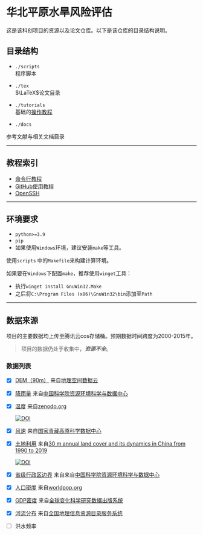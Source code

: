 # 华北平原水旱风险评估
这是该科创项目的资源以及论文仓库。以下是该仓库的目录结构说明。

## 目录结构
* `./scripts`<br>
程序脚本


* `./tex`<br>
$\LaTeX$论文目录


* `./tutorials`<br>
基础的[操作教程](## "教程索引")


* `./docs`<br>

参考文献与相关文档目录

***
## 教程索引

* [命令行教程](tutorials/cmd.md) <br>
* [GitHub使用教程](tutorials/github.md) <br>
* [OpenSSH](tutorials/openssh.md)<br>

***
## 环境要求
* `python>=3.9`
* `pip`
* 如果使用`Windows`环境，建议安装`make`等工具。

使用`scripts` 中的`Makefile`来构建计算环境。

如果要在`Windows`下配置`make`，推荐使用`winget`工具：
* 执行`winget install GnuWin32.Make`
* 之后将`C:\Program Files (x86)\GnuWin32\bin`添加至`Path`

***
## 数据来源
项目的主要数据均上传至腾讯云cos存储桶。预期数据时间跨度为2000-2015年。

>项目的数据仍处于收集中，***资源不全***。

### 数据列表
* [x] [DEM（90m）][a] 来自[地理空间数据云][1]
* [x] [降雨量][b] 来自[中国科学院资源环境科学与数据中心][3]
* [x] [温度][c] 来自[zenodo.org][8]

    [![DOI](https://zenodo.org/badge/DOI/10.5281/zenodo.5111989.svg)](https://doi.org/10.5281/zenodo.5111989)

* [x] [风速][e] 来自[国家青藏高原科学数据中心][5]
* [x] [土地利用][I] 来自[30 m annual land cover and its dynamics in China from 1990 to 2019][8]

    [![DOI](https://zenodo.org/badge/DOI/10.5281/zenodo.4417810.svg)](https://doi.org/10.5281/zenodo.4417810)


* [x] [省级行政区边界][g] 来自来自[中国科学院资源环境科学与数据中心][2]
* [x] [人口密度][d] 来自[worldpop.org][4]
* [x] [GDP密度][h] 来自[全球变化科学研究数据出版系统][7]
* [x] [河流分布][f] 来自[全国地理信息资源目录服务系统][6]
* [ ] 洪水频率


[1]:<https://www.gscloud.cn/sources/accessdata/305?pid=302>
[2]:<https://www.resdc.cn/DOI/DOI.aspx?DOIID=122>
[3]:<https://www.resdc.cn/DOI/DOI.aspx?DOIID=103>
[4]:<https://hub.worldpop.org/geodata/listing?id=76>
[5]:<https://data.tpdc.ac.cn/zh-hans/data/c3a67628-bb4d-4fb3-9bb2-0a2b88bdb6fe>
[6]:<https://www.webmap.cn/commres.do?method=result100W>
[7]:<https://www.geodoi.ac.cn/WebCn/doi.aspx?Id=125>
[8]:<https://zenodo.org/record/4417810#.ZAXdchVBxD8>

[a]:<https://riskevaluate.zyzh20021020.cn/DEM-90/DEM-90.zip>
[b]:<https://riskevaluate.zyzh20021020.cn/PRECIP/cn_precip.csv>
[c]:<https://riskevaluate.zyzh20021020.cn/TEMP/TEMP.zip>
[d]:<https://riskevaluate.zyzh20021020.cn/POPULAR/POPU.zip>
[e]:<https://riskevaluate.zyzh20021020.cn/WIND/GGWS-PCNN-wind_speed-197301202112_v330202202p.nc>
[f]:<https://riskevaluate.zyzh20021020.cn/RIVER/river.zip>
[g]:<https://riskevaluate.zyzh20021020.cn/BOARDER/border_2022.zip>
[h]:<https://riskevaluate.zyzh20021020.cn/GDP/GDP.zip>
[I]:<https://riskevaluate.zyzh20021020.cn/CLCD/CLCD.zip>